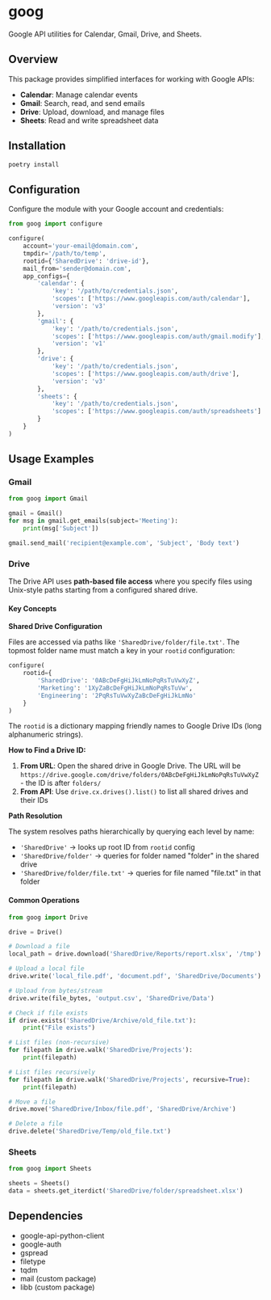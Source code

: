 # goog

Google API utilities for Calendar, Gmail, Drive, and Sheets.

## Overview

This package provides simplified interfaces for working with Google APIs:
- **Calendar**: Manage calendar events
- **Gmail**: Search, read, and send emails
- **Drive**: Upload, download, and manage files
- **Sheets**: Read and write spreadsheet data

## Installation

```bash
poetry install
```

## Configuration

Configure the module with your Google account and credentials:

```python
from goog import configure

configure(
    account='your-email@domain.com',
    tmpdir='/path/to/temp',
    rootid={'SharedDrive': 'drive-id'},
    mail_from='sender@domain.com',
    app_configs={
        'calendar': {
            'key': '/path/to/credentials.json',
            'scopes': ['https://www.googleapis.com/auth/calendar'],
            'version': 'v3'
        },
        'gmail': {
            'key': '/path/to/credentials.json',
            'scopes': ['https://www.googleapis.com/auth/gmail.modify'],
            'version': 'v1'
        },
        'drive': {
            'key': '/path/to/credentials.json',
            'scopes': ['https://www.googleapis.com/auth/drive'],
            'version': 'v3'
        },
        'sheets': {
            'key': '/path/to/credentials.json',
            'scopes': ['https://www.googleapis.com/auth/spreadsheets']
        }
    }
)
```

## Usage Examples

### Gmail

```python
from goog import Gmail

gmail = Gmail()
for msg in gmail.get_emails(subject='Meeting'):
    print(msg['Subject'])

gmail.send_mail('recipient@example.com', 'Subject', 'Body text')
```

### Drive

The Drive API uses **path-based file access** where you specify files using Unix-style paths starting from a configured shared drive.

#### Key Concepts

**Shared Drive Configuration**

Files are accessed via paths like `'SharedDrive/folder/file.txt'`. The topmost folder name must match a key in your `rootid` configuration:

```python
configure(
    rootid={
        'SharedDrive': '0ABcDeFgHiJkLmNoPqRsTuVwXyZ',
        'Marketing': '1XyZaBcDeFgHiJkLmNoPqRsTuVw',
        'Engineering': '2PqRsTuVwXyZaBcDeFgHiJkLmNo'
    }
)
```

The `rootid` is a dictionary mapping friendly names to Google Drive IDs (long alphanumeric strings).

**How to Find a Drive ID:**
1. **From URL**: Open the shared drive in Google Drive. The URL will be `https://drive.google.com/drive/folders/0ABcDeFgHiJkLmNoPqRsTuVwXyZ` - the ID is after `folders/`
2. **From API**: Use `drive.cx.drives().list()` to list all shared drives and their IDs

**Path Resolution**

The system resolves paths hierarchically by querying each level by name:
- `'SharedDrive'` → looks up root ID from `rootid` config
- `'SharedDrive/folder'` → queries for folder named "folder" in the shared drive
- `'SharedDrive/folder/file.txt'` → queries for file named "file.txt" in that folder

#### Common Operations

```python
from goog import Drive

drive = Drive()

# Download a file
local_path = drive.download('SharedDrive/Reports/report.xlsx', '/tmp')

# Upload a local file
drive.write('local_file.pdf', 'document.pdf', 'SharedDrive/Documents')

# Upload from bytes/stream
drive.write(file_bytes, 'output.csv', 'SharedDrive/Data')

# Check if file exists
if drive.exists('SharedDrive/Archive/old_file.txt'):
    print("File exists")

# List files (non-recursive)
for filepath in drive.walk('SharedDrive/Projects'):
    print(filepath)

# List files recursively
for filepath in drive.walk('SharedDrive/Projects', recursive=True):
    print(filepath)

# Move a file
drive.move('SharedDrive/Inbox/file.pdf', 'SharedDrive/Archive')

# Delete a file
drive.delete('SharedDrive/Temp/old_file.txt')
```

### Sheets

```python
from goog import Sheets

sheets = Sheets()
data = sheets.get_iterdict('SharedDrive/folder/spreadsheet.xlsx')
```

## Dependencies

- google-api-python-client
- google-auth
- gspread
- filetype
- tqdm
- mail (custom package)
- libb (custom package)
